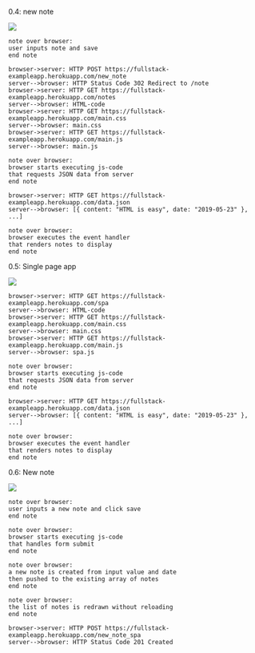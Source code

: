 0.4: new note

![](https://www.websequencediagrams.com/files/render?link=M6zQDTTgt7uyRIUVgq40htBQoesCV0Q2AxhjI4coUvmHfpdzy5ta0R6gAyVLVYxC)

```UML
note over browser:
user inputs note and save
end note

browser->server: HTTP POST https://fullstack-exampleapp.herokuapp.com/new_note
server-->browser: HTTP Status Code 302 Redirect to /note
browser->server: HTTP GET https://fullstack-exampleapp.herokuapp.com/notes
server-->browser: HTML-code
browser->server: HTTP GET https://fullstack-exampleapp.herokuapp.com/main.css
server-->browser: main.css
browser->server: HTTP GET https://fullstack-exampleapp.herokuapp.com/main.js
server-->browser: main.js

note over browser:
browser starts executing js-code
that requests JSON data from server 
end note

browser->server: HTTP GET https://fullstack-exampleapp.herokuapp.com/data.json
server-->browser: [{ content: "HTML is easy", date: "2019-05-23" }, ...]

note over browser:
browser executes the event handler
that renders notes to display
end note
```

0.5: Single page app

![](https://www.websequencediagrams.com/files/render?link=CrXo9aD13BrpKgmwQYYMeyUT3VL9JGvR4nvKip0BNGnaskTnN0ggcCH7GPybY3AH)

```
browser->server: HTTP GET https://fullstack-exampleapp.herokuapp.com/spa
server-->browser: HTML-code
browser->server: HTTP GET https://fullstack-exampleapp.herokuapp.com/main.css
server-->browser: main.css
browser->server: HTTP GET https://fullstack-exampleapp.herokuapp.com/main.js
server-->browser: spa.js

note over browser:
browser starts executing js-code
that requests JSON data from server 
end note

browser->server: HTTP GET https://fullstack-exampleapp.herokuapp.com/data.json
server-->browser: [{ content: "HTML is easy", date: "2019-05-23" }, ...]

note over browser:
browser executes the event handler
that renders notes to display
end note
```

0.6: New note

![](https://www.websequencediagrams.com/files/render?link=oBTHKqcAHmPHVbn7lLzZL7EnD9o1GAk84RF88f9imclMFJDj1SibFw8hDR2OPmt3)

```
note over browser:
user inputs a new note and click save
end note

note over browser:
browser starts executing js-code
that handles form submit
end note

note over browser:
a new note is created from input value and date
then pushed to the existing array of notes
end note

note over browser:
the list of notes is redrawn without reloading
end note

browser->server: HTTP POST https://fullstack-exampleapp.herokuapp.com/new_note_spa
server-->browser: HTTP Status Code 201 Created
```
